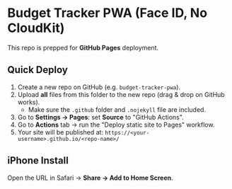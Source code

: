 # Budget Tracker PWA (Face ID, No CloudKit)

This repo is prepped for **GitHub Pages** deployment.

## Quick Deploy
1. Create a new repo on GitHub (e.g. `budget-tracker-pwa`).  
2. Upload **all** files from this folder to the new repo (drag & drop on GitHub works).  
   - Make sure the `.github` folder and `.nojekyll` file are included.
3. Go to **Settings → Pages**: set **Source** to "GitHub Actions".  
4. Go to **Actions** tab → run the "Deploy static site to Pages" workflow.
5. Your site will be published at: `https://<your-username>.github.io/<repo-name>/`

## iPhone Install
Open the URL in Safari → **Share → Add to Home Screen**.
